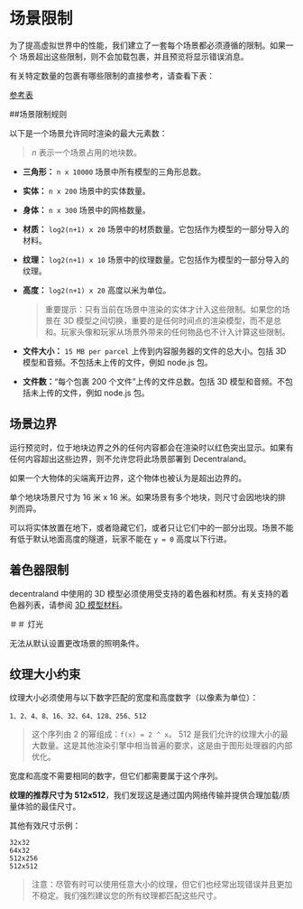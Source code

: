 <h1>场景限制</h1>

为了提高虚拟世界中的性能，我们建立了一套每个场景都必须遵循的限制。如果一个
场景超出这些限制，则不会加载包裹，并且预览将显示错误消息。

有关特定数量的包裹有哪些限制的直接参考，请查看下表：

[参考表](https://docs.google.com/spreadsheets/d/1BTm0C20PqdQDAN7vOQ6FpnkVncPecJt-EwTSNHzrsmg/edit#gid=0)

##场景限制规则

以下是一个场景允许同时渲染的最大元素数：

> _n_ 表示一个场景占用的地块数。

- **三角形：** `n x 10000` 场景中所有模型的三角形总数。
- **实体：** `n x 200` 场景中的实体数量。
- **身体：** `n x 300` 场景中的网格数量。
- **材质：** `log2(n+1) x 20` 场景中的材质数量。它包括作为模型的一部分导入的材料。
- **纹理：** `log2(n+1) x 10` 场景中的纹理数量。它包括作为模型的一部分导入的纹理。
- **高度：** `log2(n+1) x 20` 高度以米为单位。

  > 重要提示：只有当前在场景中渲染的实体才计入这些限制。如果您的场景在 3D 模型之间切换，重要的是任何时间点的渲染模型，而不是总和。玩家头像和玩家从场景外带来的任何物品也不计入计算这些限制。

- **文件大小：** `15 MB per parcel` 上传到内容服务器的文件的总大小。包括 3D 模型和音频。不包括未上传的文件，例如 node.js 包。

- **文件数：**“每个包裹 200 个文件”上传的文件总数。包括 3D 模型和音频。不包括未上传的文件，例如 node.js 包。

## 场景边界

运行预览时，位于地块边界之外的任何内容都会在渲染时以红色突出显示。如果有任何内容超出这些边界，则不允许您将此场景部署到 Decentraland。

如果一个大物体的尖端离开边界，这个物体也被认为是超出边界的。

单个地块场景尺寸为 16 米 x 16 米。如果场景有多个地块，则尺寸会因地块的排列而异。

可以将实体放置在地下，或者隐藏它们，或者只让它们中的一部分出现。场景不能有低于默认地面高度的隧道，玩家不能在 `y = 0` 高度以下行进。

## 着色器限制

decentraland 中使用的 3D 模型必须使用受支持的着色器和材质。有关支持的着色器列表，请参阅 [3D 模型材料](/creator/3d-modeling/materials)。

＃＃ 灯光

无法从默认设置更改场景的照明条件。

## 纹理大小约束

纹理大小必须使用与以下数字匹配的宽度和高度数字（以像素为单位）：

```
1、2、4、8、16、32、64、128、256、512
```

> 这个序列由 2 的幂组成：`f(x) = 2 ^ x`。 512 是我们允许的纹理大小的最大数量。这是其他渲染引擎中相当普遍的要求，这是由于图形处理器的内部优化。

宽度和高度不需要相同的数字，但它们都需要属于这个序列。

**纹理的推荐尺寸为 512x512**，我们发现这是通过国内网络传输并提供合理加载/质量体验的最佳尺寸。

其他有效尺寸示例：

```
32x32
64x32
512x256
512x512
```

> 注意：尽管有时可以使用任意大小的纹理，但它们也经常出现错误并且更加不稳定。我们强烈建议您的所有纹理都匹配这些尺寸。

